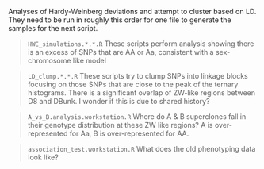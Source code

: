 Analyses of Hardy-Weinberg deviations and attempt to cluster based on LD. They need to be run in roughly this order for one file to generate the samples for the next script.

> `HWE_simulations.*.*.R`
> These scripts perform analysis showing there is an excess of SNPs that are AA or Aa, consistent with a sex-chromosome like model

> `LD_clump.*.*.R`
> These scripts try to clump SNPs into linkage blocks focusing on those SNPs that are close to the peak of the ternary histograms. There is a significant overlap of ZW-like regions between D8 and DBunk. I wonder if this is due to shared history?

> `A_vs_B.analysis.workstation.R`
> Where do A & B superclones fall in their genotype distribution at these ZW like regions? A is over-represented for Aa, B is over-represented for AA.

> `association_test.workstation.R`
> What does the old phenotyping data look like?
